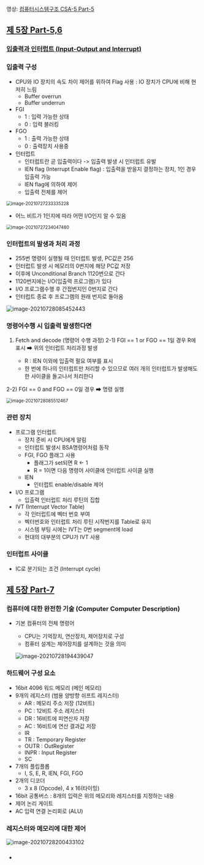 영상: [컴퓨터시스템구조 CSA-5 Part-5](https://youtu.be/4CKJs6s2OGI?list=PLc8fQ-m7b1hD4jqccMlfQpWgDVdalXFbH)

## [제 5장 Part-5,6](https://youtu.be/4CKJs6s2OGI?list=PLc8fQ-m7b1hD4jqccMlfQpWgDVdalXFbH)

### [입출력과 인터럽트 (Input-Output and Interrupt)](컴퓨터-구조/5장-기본-컴퓨터의-구조와-설계-Part2/입출력과-인터럽트.md)

### 입출력 구성

- CPU와 IO 장치의 속도 차이 제어를 위하여 Flag 사용 : IO 장치가 CPU에 비해 현저히 느림
  - Buffer overrun
  - Buffer underrun
- FGI
  - 1 : 입력 가능한 상태
  - 0 : 입력 블러킹
- FGO
  - 1 : 출력 가능한 상태
  - 0 : 출력장치 사용중
- 인터럽트
  - 인터럽트란 곧 입출력이다 -> 입출력 발생 시 인터럽트 유발
  - IEN flag (Interrupt Enable flag) : 입출력을 받을지 결정하는 장치, 1인 경우 입출력 가능 
  - IEN flag에 의하여 제어 
  - 입출력 전체를 제어

<img src="5장-기본-컴퓨터의-구조와-설계-Part2.assets/image-20210727233335228.png" alt="image-20210727233335228" style="zoom:80%;" />

- 어느 비트가 1인지에 따라 어떤 I/O인지 알 수 있음

<img src="5장-기본-컴퓨터의-구조와-설계-Part2.assets/image-20210727234047480.png" alt="image-20210727234047480" style="zoom:80%;" />



### 인터럽트의 발생과 처리 과정

- 255번 명령이 실행될 때 인터럽트 발생, PC값은 256
- 인터럽트 발생 시 메모리의 0번지에 해당 PC값 저장
- 이후에 Unconditional Branch 1120번으로 간다
- 1120번지에는 I/O(입출력 프로그램)가 있다
- I/O 프로그램수행 후 간접번지인 0번지로 간다 
- 인터럽트 종료 후 프로그램의 원래 번지로 돌아옴

![image-20210728085452443](5장-기본-컴퓨터의-구조와-설계-Part2.assets/image-20210728085452443.png)



### 명령어수행 시 입출력 발생한다면

1) Fetch and decode (명령어 수행 과정)
2-1)  FGI == 1 or FGO == 1일 경우 R에 표시 ➡ 위의 인터럽트 처리과정 발생

   - R : IEN 이외에 입출력 필요 여부를 표시
   - 한 번에 하나의 인터럽트만 처리할 수 있으므로 여러 개의 인터럽트가 발생해도 한 사이클을 돌고나서 처리한다

2-2) FGI == 0 and FGO == 0일 경우 ➡ 명령 실행



<img src="5장-기본-컴퓨터의-구조와-설계-Part2.assets/image-20210728085512467.png" alt="image-20210728085512467" style="zoom:80%;" />

### 관련 장치

- 프로그램 인터럽트 
  - 장치 준비 시 CPU에게 알림
  - 인터럽트 발생시 BSA명령어처럼 동작
  - FGI, FGO 플래그 사용
    - 플래그가 set되면 R <- 1
    - R = 1이면 다음 명령어 사이클에 인터럽트 사이클 실행
  - IEN
    - 인터럽트 enable/disable 제어
- I/O 프로그램
  - 입출력 인터럽트 처리 루틴의 집합
- IVT (Interrupt Vector Table)
  - 각 인터럽트에 벡터 번호 부여
  - 벡터번호와 인터럽트 처리 루틴 시작번지를 Table로 유지
  - 시스템 부팅 시에는 IVT는 0번 segment에 load
  - 현대의 대부분의 CPU가 IVT 사용



### 인터럽트 사이클

- IC로 분기되는 조건 (Interrupt cycle)

## [제 5장 Part-7](https://youtu.be/693iK8vB7XU?list=PLc8fQ-m7b1hD4jqccMlfQpWgDVdalXFbH)

### 컴퓨터에 대한 완전한 기술 (Computer Computer Description)

- 기본 컴퓨터의 전체 명령어 

  - CPU는 기억장치, 연산장치, 제어장치로 구성 
  - 컴퓨터 설계는 제어장치를 설계하는 것을 의미

  ![image-20210728194439047](5장-기본-컴퓨터의-구조와-설계-Part2.assets/image-20210728194439047.png)
  



### 하드웨어 구성 요소

- 16bit 4096 워드 메모리 (메인 메모리)
- 9개의 레지스터 (범용 양방향 쉬프트 레지스터)
  - AR : 메모리 주소 저장 (12비트)
  - PC : 12비트 주소 레지스터
  - DR : 16비트에 피연산자 저장
  - AC : 16비트에 연산 결과값 저장
  - IR 
  - TR : Temporary Register
  - OUTR : OutRegister
  - INPR : Input Register
  - SC 
- 7개의 플립플롭
  - I, S, E, R, IEN, FGI, FGO
- 2개의 디코더
  - 3 x 8 (Opcode), 4 x 16(타이밍)
- 16bit 공통버스 : 8개의 입력은 위의 메모리와 레지스터를 지정하는 내용 
- 제어 논리 게이트
- AC 입력 연결 논리회로 (ALU)



### 레지스터와 메모리에 대한 제어

![image-20210728200433102](5장-기본-컴퓨터의-구조와-설계-Part2.assets/image-20210728200433102.png)

### 

-
